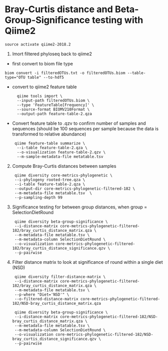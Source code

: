 # Bray-Curtis distance and Beta-Group-Significance testing with Qiime2

`source activate qiime2-2018.2` 

1. Imort filtered phyloseq back to qiime2

 * first convert to biom file type

`biom convert -i filteredOTUs.txt -o filteredOTUs.biom --table-type="OTU table" --to-hdf5`

* convert to qiime2 feature table

        qiime tools import \
        --input-path filteredOTUs.biom \
        --type 'FeatureTable[Frequency]' \
        --source-format BIOMV210Format \
        --output-path feature-table-2.qza

* Convert feature table to .qzv to confirm number of samples and sequences (should be 100 sequences per sample because the data is transformed to relative abundance)

       qiime feature-table summarize \
        --i-table feature-table-2.qza \
        --o-visualization feature-table-2.qzv \
        --m-sample-metadata-file metatable.tsv

2. Compute Bray-Curtis distances between samples

        qiime diversity core-metrics-phylogenetic \
        --i-phylogeny rooted-tree.qza \
        --i-table feature-table-2.qza \
        --output-dir core-metrics-phylogenetic-filtered-182 \
        --m-metadata-file metatable.tsv  \
        --p-sampling-depth 99
    
4. Significance testing for between group distances, when group = SelectionDietRound

        qiime diversity beta-group-significance \
        --i-distance-matrix core-metrics-phylogenetic-filtered-182/bray_curtis_distance_matrix.qza \
        --m-metadata-file metatable.tsv \
        --m-metadata-column SelectionDietRound \
        --o-visualization core-metrics-phylogenetic-filtered-182/bray_curtis_distance_significance.qzv \
        --p-pairwise
    
5. Filter distance matrix to look at significance of round within a single diet (NSD)

        qiime diversity filter-distance-matrix \
        --i-distance-matrix core-metrics-phylogenetic-filtered-182/bray_curtis_distance_matrix.qza \
        --m-metadata-file metatable.tsv \
        --p-where "Diet='NSD'" \
        --o-filtered-distance-matrix core-metrics-phylogenetic-filtered-182/NSD-bray_curtis_distance_matrix.qza

        qiime diversity beta-group-significance \
        --i-distance-matrix core-metrics-phylogenetic-filtered-182/NSD-bray_curtis_distance_matrix.qza \
        --m-metadata-file metatable.tsv \
        --m-metadata-column SelectionDietRound \
        --o-visualization core-metrics-phylogenetic-filtered-182/NSD-bray_curtis_distance_significance.qzv \
        --p-pairwise
